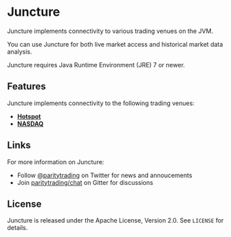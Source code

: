 Juncture
========

Juncture implements connectivity to various trading venues on the JVM.

You can use Juncture for both live market access and historical market data
analysis.

Juncture requires Java Runtime Environment (JRE) 7 or newer.


Features
--------

Juncture implements connectivity to the following trading venues:

  - [**Hotspot**](juncture-hotspot)
  - [**NASDAQ**](juncture-nasdaq)


Links
-----

For more information on Juncture:

  - Follow [@paritytrading](https://twitter.com/paritytrading) on Twitter for
    news and annoucements
  - Join [paritytrading/chat](https://gitter.im/paritytrading/chat) on Gitter
    for discussions


License
-------

Juncture is released under the Apache License, Version 2.0. See `LICENSE` for
details.
